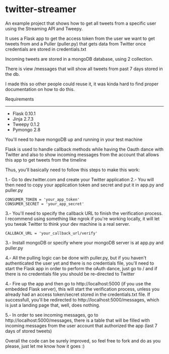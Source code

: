 # twitter-streamer
An example project that shows how to get all tweets from a specific user using the Streaming API and Tweepy.

It uses a Flask app to get the access token from the user we want to get tweets from and a Puller (puller.py) that gets 
data from Twitter once credentials are stored in credentials.txt

Incoming tweets are stored in a mongoDB database, using 2 collection. 

There is view /messages that will show all tweets from past 7 days stored in the db. 

I made this so other people could reuse it, it was kinda hard to find proper documentation on how to do this. 

Requirements
************

* Flask 0.10.1
* Jinja 2.7.3
* Tweepy 0.1.2
* Pymongo 2.8

You'll need to have mongoDB up and running in your test machine

Flask is used to handle callback methods while having the Oauth dance with Twitter and also to show incoming messages from the account that allows this app to get tweets from the timeline

Thus, you'll basically need to follow this steps to make this work:

1.- Go to dev.twitter.com and create your Twitter application
2.- You will then need to copy your application token and secret and put it in app.py and puller.py

```
CONSUMER_TOKEN = 'your_app_token'
CONSUMER_SECRET = 'your_app_secret'
```
3.- You'll need to specify the callback URL to finish the verification process. I recommend using something like ngrok if you're working locally, it will let you tweak Twitter to think your dev machine is a real server.

```
CALLBACK_URL = 'your_callback_url/verify'
```

3.- Install mongoDB or specify where your mongoDB server is at app.py and puller.py

4.- All the pulling logic can be done with puller.py, but if you haven't authenticated the user yet and there is no credentials file, you'll need to start the 
    Flask app in order to perform the oAuth dance, just go to / and if there is no credentials file you should be re-directed to Twitter 

4.- Fire up the app and then go to http://localhost:5000 (if you use the embedded Flask server), this will start the verification process, unless you already had an access token/secret stored in the credentials.txt file. If successfull, you'll be redirected to http://localhost:5000/messages, which is just a landing page that, well, does nothing.

5.- In order to see incoming messages, go to http://localhost:5000/messages, there is a table that will be filled with incoming messages from the user account that authorized the app (last 7 days of stored tweets)

Overall the code can be surely improved, so feel free to fork and do as you please, just let me know how it goes :)

